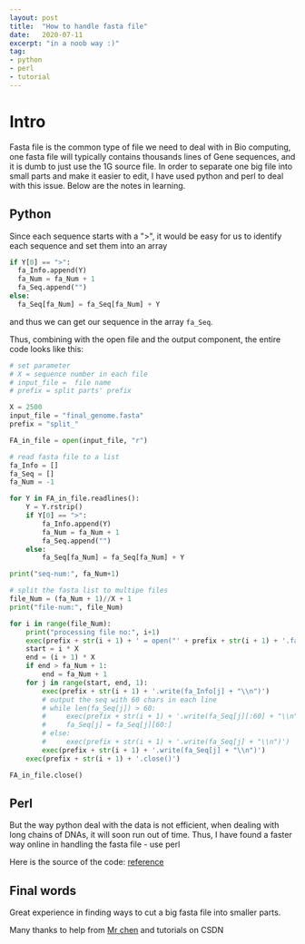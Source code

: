 ```yaml
---
layout: post
title:  "How to handle fasta file"
date:   2020-07-11
excerpt: "in a noob way :)"
tag:
- python
- perl
- tutorial
---
```


# Intro

Fasta file is the common type of file we need to deal with in Bio computing, one fasta file
will typically contains thousands lines of Gene sequences, and it is dumb to just use the 1G source file.
In order to separate one big file into small parts and make it easier to edit, I have used python and perl to deal with this issue.
Below are the notes in learning.

## Python

Since each sequence starts with a ">", it would be easy for us to identify each sequence and set them into an array

```Python
if Y[0] == ">":
  fa_Info.append(Y)
  fa_Num = fa_Num + 1
  fa_Seq.append("")
else:
  fa_Seq[fa_Num] = fa_Seq[fa_Num] + Y
```

and thus we can get our sequence in the array `fa_Seq`.

Thus, combining with the open file and the output component, the entire code looks like this:

```Python
# set parameter
# X = sequence number in each file
# input_file =  file name
# prefix = split parts' prefix

X = 2500
input_file = "final_genome.fasta"
prefix = "split_"

FA_in_file = open(input_file, "r")

# read fasta file to a list
fa_Info = []
fa_Seq = []
fa_Num = -1

for Y in FA_in_file.readlines():
    Y = Y.rstrip()
    if Y[0] == ">":
        fa_Info.append(Y)
        fa_Num = fa_Num + 1
        fa_Seq.append("")
    else:
        fa_Seq[fa_Num] = fa_Seq[fa_Num] + Y

print("seq-num:", fa_Num+1)

# split the fasta list to multipe files
file_Num = (fa_Num + 1)//X + 1
print("file-num:", file_Num)

for i in range(file_Num):
    print("processing file no:", i+1)
    exec(prefix + str(i + 1) + ' = open("' + prefix + str(i + 1) + '.fasta"' + ', "w")')
    start = i * X
    end = (i + 1) * X
    if end > fa_Num + 1:
        end = fa_Num + 1
    for j in range(start, end, 1):
        exec(prefix + str(i + 1) + '.write(fa_Info[j] + "\\n")')
        # output the seq with 60 chars in each line
        # while len(fa_Seq[j]) > 60:
        #     exec(prefix + str(i + 1) + '.write(fa_Seq[j][:60] + "\\n")')
        #     fa_Seq[j] = fa_Seq[j][60:]
        # else:
        #     exec(prefix + str(i + 1) + '.write(fa_Seq[j] + "\\n")')
        exec(prefix + str(i + 1) + '.write(fa_Seq[j] + "\\n")')
    exec(prefix + str(i + 1) + '.close()')

FA_in_file.close()

```


## Perl

But the way python deal with the data is not efficient, when dealing with long chains of DNAs, it will soon run out of time.
Thus, I have found a faster way online in handling the fasta file - use perl

Here is the source of the code:
[reference](https://www.cnblogs.com/huangyinger/p/10418661.html)

## Final words

Great experience in finding ways to cut a big fasta file into smaller parts.

Many thanks to help from [Mr chen](http://blog.biochen.com/archives/390) and tutorials on CSDN
